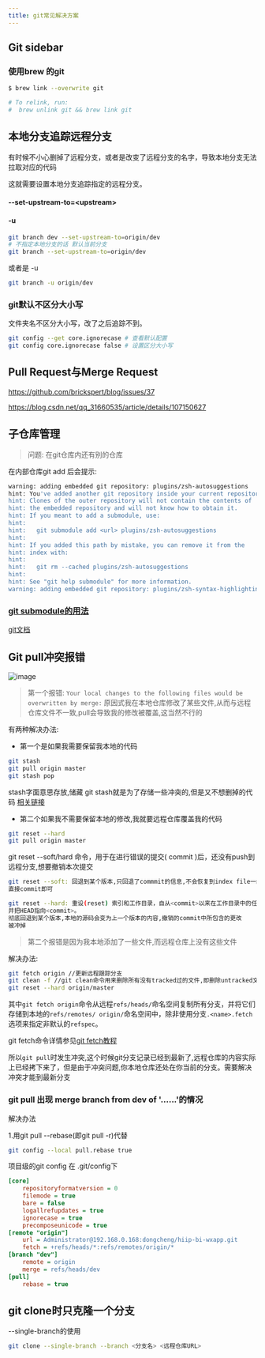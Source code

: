 ```yaml
---
title: git常见解决方案
---
```




## Git sidebar



### 使用brew 的git

```sh
$ brew link --overwrite git

# To relink, run:
#  brew unlink git && brew link git
```

## 本地分支追踪远程分支

有时候不小心删掉了远程分支，或者是改变了远程分支的名字，导致本地分支无法拉取对应的代码

这就需要设置本地分支追踪指定的远程分支。

#### --set-upstream-to=\<upstream>

#### -u

```sh
git branch dev --set-upstream-to=origin/dev
# 不指定本地分支的话 默认当前分支
git branch --set-upstream-to=origin/dev
```

或者是 -u

```sh
git branch -u origin/dev
```



### git默认不区分大小写

文件夹名不区分大小写，改了之后追踪不到。

```sh
git config --get core.ignorecase # 查看默认配置
git config core.ignorecase false # 设置区分大小写
```



## Pull Request与Merge Request

https://github.com/brickspert/blog/issues/37

https://blog.csdn.net/qq_31660535/article/details/107150627



## 子仓库管理

> 问题: 在git仓库内还有别的仓库

在内部仓库git add 后会提示:

```bash
warning: adding embedded git repository: plugins/zsh-autosuggestions
hint: You've added another git repository inside your current repository.
hint: Clones of the outer repository will not contain the contents of
hint: the embedded repository and will not know how to obtain it.
hint: If you meant to add a submodule, use:
hint: 
hint: 	git submodule add <url> plugins/zsh-autosuggestions
hint: 
hint: If you added this path by mistake, you can remove it from the
hint: index with:
hint: 
hint: 	git rm --cached plugins/zsh-autosuggestions
hint: 
hint: See "git help submodule" for more information.
warning: adding embedded git repository: plugins/zsh-syntax-highlighting
```

### [git submodule的用法](https://juejin.im/post/5ca47a84e51d4565372e46e0)

[git文档](https://git-scm.com/book/zh/v2/Git-%E5%B7%A5%E5%85%B7-%E5%AD%90%E6%A8%A1%E5%9D%97)





## Git pull冲突报错

![image](https://user-images.githubusercontent.com/37958055/88894887-3201a380-d27b-11ea-8bbe-488e57ec6d18.png)

> 第一个报错: `Your local changes to the following files would be overwritten by merge:`
> 原因式我在本地仓库修改了某些文件,从而与远程仓库文件不一致,pull会导致我的修改被覆盖,这当然不行的

有两种解决办法:

- 第一个是如果我需要保留我本地的代码

```bash
git stash
git pull origin master
git stash pop
```

stash字面意思存放,储藏
git stash就是为了存储一些冲突的,但是又不想删掉的代码
[相关链接](https://www.cnblogs.com/tocy/p/git-stash-reference.html)

- 第二个如果我不需要保留本地的修改,我就要远程仓库覆盖我的代码

```bash
git reset --hard
git pull origin master
```

git reset --soft/hard 命令，用于在进行错误的提交( commit )后，还没有push到远程分支,想要撤销本次提交

```bash
git reset --soft: 回退到某个版本,只回退了commmit的信息,不会恢复到index file一级。如果还要提交,
直接commit即可

git reset --hard: 重设(reset) 索引和工作目录，自从<commit>以来在工作目录中的任何改变都被丢弃，
并把HEAD指向<commit>。
彻底回退到某个版本,本地的源码会变为上一个版本的内容,撤销的commit中所包含的更改
被冲掉
```

> 第二个报错是因为我本地添加了一些文件,而远程仓库上没有这些文件

解决办法:

```bash
git fetch origin //更新远程跟踪分支
git clean -f //git clean命令用来删除所有没有tracked过的文件,即删除untracked文件
git reset --hard origin/master
```

其中`git fetch origin`命令从远程`refs/heads/`命名空间复制所有分支，并将它们存储到本地的`refs/remotes/ origin/`命名空间中，除非使用分支`.<name>.fetch`选项来指定非默认的`refspec`。

git fetch命令详情参见[git fetch教程](https://www.yiibai.com/git/git_fetch.html)



所以`git pull`时发生冲突,这个时候git分支记录已经到最新了,远程仓库的内容实际上已经拷下来了，但是由于冲突问题,你本地仓库还处在你当前的分支。需要解决冲突才能到最新分支



### git pull 出现 merge branch from dev of '......'的情况

解决办法

1.用git pull --rebase(即git pull -r)代替

```sh
git config --local pull.rebase true
```

项目级的git config 在 .git/config下

```ini
[core]
	repositoryformatversion = 0
	filemode = true
	bare = false
	logallrefupdates = true
	ignorecase = true
	precomposeunicode = true
[remote "origin"]
	url = Administrator@192.168.0.168:dongcheng/hiip-bi-wxapp.git
	fetch = +refs/heads/*:refs/remotes/origin/*
[branch "dev"]
	remote = origin
	merge = refs/heads/dev
[pull]
	rebase = true
```



## git clone时只克隆一个分支

--single-branch的使用

```sh
git clone --single-branch --branch <分支名> <远程仓库URL>
```

